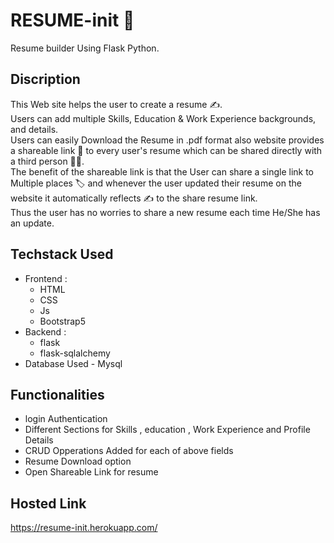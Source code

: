 # RESUME-init  :page_facing_up:
Resume builder Using Flask Python.

## Discription 
This Web site helps the user to create a resume ✍️.<br>
Users can add multiple Skills, Education & Work Experience backgrounds, and details.<br>
Users can easily Download the Resume in .pdf format also website provides a shareable link 🔗 to every user's resume which can be shared directly with a third person 🧑‍💻.<br>
The benefit of the shareable link is that the User can share a single link to Multiple places 🏷️ and whenever the user updated their resume on the website it automatically reflects ✍️ to the share resume link.<br>
Thus the user has no worries to share a new resume each time He/She has an update.<br>

## Techstack Used
* Frontend :
  * HTML
  * CSS
  * Js
  * Bootstrap5
* Backend :  
  * flask
  * flask-sqlalchemy
* Database Used - Mysql


## Functionalities 
* login Authentication
* Different Sections for Skills , education , Work Experience and Profile Details
* CRUD Opperations Added for each of above fields 
* Resume Download option
* Open Shareable Link for resume 

## Hosted Link 
https://resume-init.herokuapp.com/
